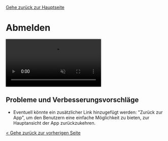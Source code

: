 [Gehe zurück zur Hauptseite](index.html)

# Abmelden

<video controls autoplay muted loop style="max-width: 100%; box-shadow: 0 0 5px rgba(0, 0, 0, 0.3);">
<source src="./videos/logout.mp4" type="video/mp4">
Your browser does not support the video tag.
</video>

## Probleme und Verbesserungsvorschläge

- Eventuell könnte ein zusätzlicher Link hinzugefügt werden: "Zurück zur App", um den Benutzern eine einfache Möglichkeit zu bieten, zur Hauptansicht der App zurückzukehren.

<div style="text-align: left; float: left;"><a href="current_project.html">< Gehe zurück zur vorherigen Seite</a></div>
